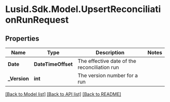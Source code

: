 # Lusid.Sdk.Model.UpsertReconciliationRunRequest

## Properties

Name | Type | Description | Notes
------------ | ------------- | ------------- | -------------
**Date** | **DateTimeOffset** | The effective date of the reconciliation run | 
**_Version** | **int** | The version number for a run | 

[[Back to Model list]](../README.md#documentation-for-models) [[Back to API list]](../README.md#documentation-for-api-endpoints) [[Back to README]](../README.md)

